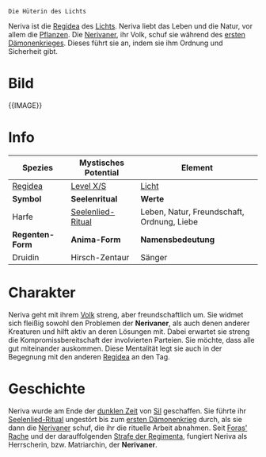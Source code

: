 	Die Hüterin des Lichts

Neriva ist die [Regidea](Die%20Regidea) des [Lichts](Die%20Elemente). Neriva liebt das Leben und die Natur, vor allem die [Pflanzen](Die%20Pflanzen). Die [Nerivaner](Die%20Nerivaner.md), ihr Volk, schuf sie während des [ersten Dämonenkrieges](Der%20Erste%20Dämonenkrieg). Dieses führt sie an, indem sie ihm Ordnung und Sicherheit gibt.
# Bild
{{IMAGE}}
# Info

| **Spezies**              | **Mystisches Potential**                                               | **Element**                                |
| ------------------------ | ---------------------------------------------------------------------- | ------------------------------------------ |
| [Regidea](Die%20Regidea) | [Level X/S](Mystisches%20Potential#Level%20X%20-%20Gottheiten%20Level) | [Licht](Die%20Elemente)                    |
| **Symbol**               | **Seelenritual**                                                       | **Werte**                                  |
| Harfe                    | [Seelenlied-Ritual](Die%20Nerivaner.md#Rituale)                           | Leben, Natur, Freundschaft, Ordnung, Liebe |
| **Regenten-Form**        | **Anima-Form**                                                         | **Namensbedeutung**                        |
| Druidin                  | Hirsch-Zentaur                                                         | Sänger                                     |
# Charakter
Neriva geht mit ihrem [Volk](Die%20Nerivaner.md) streng, aber freundschaftlich um. Sie widmet sich fleißig sowohl den Problemen der **Nerivaner**, als auch denen anderer Kreaturen und hilft aktiv an deren Lösungen mit. Dabei erwartet sie streng die Kompromissbereitschaft der involvierten Parteien. Sie möchte, dass alle gut miteinander auskommen. Diese Mentalität legt sie auch in der Begegnung mit den anderen [Regidea](Die%20Regidea) an den Tag.
# Geschichte
Neriva wurde am Ende der [dunklen Zeit](Die%20Dunkle%20Zeit) von [Sil](Die%20Regimenta) geschaffen. Sie führte ihr [Seelenlied-Ritual](Die%20Nerivaner.md#Rituale) ungestört bis zum [ersten Dämonenkrieg](Der%20Erste%20Dämonenkrieg) durch, als sie dann die [Nerivaner](Die%20Nerivaner.md) schuf, die ihr die rituelle Arbeit abnahmen.
Seit [Foras' Rache](Foras'%20Rache) und der darauffolgenden [Strafe der Regimenta](Die%20Strafe%20der%20Regimenta), fungiert Neriva als Herrscherin, bzw. Matriarchin, der **Nerivaner**.
